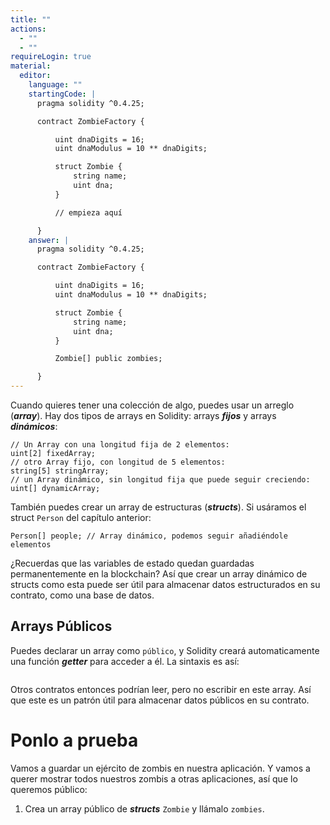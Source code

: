 ```yaml
---
title: ""
actions:
  - ""
  - ""
requireLogin: true
material:
  editor:
    language: ""
    startingCode: |
      pragma solidity ^0.4.25;

      contract ZombieFactory {

          uint dnaDigits = 16;
          uint dnaModulus = 10 ** dnaDigits;

          struct Zombie {
              string name;
              uint dna;
          }

          // empieza aquí

      }
    answer: |
      pragma solidity ^0.4.25;

      contract ZombieFactory {

          uint dnaDigits = 16;
          uint dnaModulus = 10 ** dnaDigits;

          struct Zombie {
              string name;
              uint dna;
          }

          Zombie[] public zombies;

      }
---
```


Cuando quieres tener una colección de algo, puedes usar un arreglo (**_array_**). Hay dos tipos de arrays en Solidity: arrays **_fijos_** y arrays **_dinámicos_**:

```
// Un Array con una longitud fija de 2 elementos:
uint[2] fixedArray;
// otro Array fijo, con longitud de 5 elementos:
string[5] stringArray;
// un Array dinámico, sin longitud fija que puede seguir creciendo:
uint[] dynamicArray;
```

También puedes crear un array de estructuras (**_structs_**). Si usáramos el struct `Person` del capítulo anterior:

```
Person[] people; // Array dinámico, podemos seguir añadiéndole elementos
```

¿Recuerdas que las variables de estado quedan guardadas permanentemente en la blockchain? Así que crear un array dinámico de structs como esta puede ser útil para almacenar datos estructurados en su contrato, como una base de datos.

## Arrays Públicos

Puedes declarar un array como `público`, y Solidity creará automaticamente una función **_getter_** para acceder a él. La sintaxis es así:

```
```

Otros contratos entonces podrían leer, pero no escribir en este array. Así que este es un patrón útil para almacenar datos públicos en su contrato.

# Ponlo a prueba

Vamos a guardar un ejército de zombis en nuestra aplicación. Y vamos a querer mostrar todos nuestros zombis a otras aplicaciones, así que lo queremos público:

1. Crea un array público de **_structs_** `Zombie` y llámalo `zombies`.
